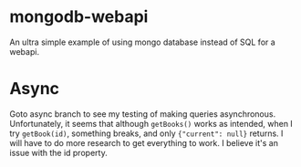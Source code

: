 # mongodb-webapi
An ultra simple example of using mongo database instead of SQL for a webapi.

# Async
Goto async branch to see my testing of making queries asynchronous. Unfortunately, it seems that although `getBooks()` works as intended, when I try `getBook(id)`, something breaks, and only `{"current": null}` returns. I will have to do more research to get everything to work. I believe it's an issue with the id property.
